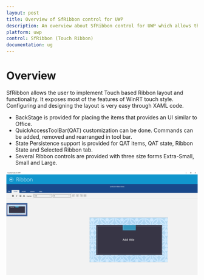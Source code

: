 ```yaml
---
layout: post
title: Overview of SfRibbon control for UWP
description: An overview about SfRibbon control for UWP which allows the user to implement Touch based Ribbon layout and functionality
platform: uwp
control: SfRibbon (Touch Ribbon)
documentation: ug
---
```


# Overview

SfRibbon allows the user to implement Touch based Ribbon layout and functionality. It exposes most of the features of WinRT touch style. Configuring and designing the layout is very easy through XAML code.

* BackStage is provided for placing the items that provides an UI similar to Office.
* QuickAccessToolBar(QAT) customization can be done. Commands can be added, removed and rearranged in tool bar.
* State Persistence support is provided for QAT items, QAT state, Ribbon State and Selected Ribbon tab.
* Several Ribbon controls are provided with three size forms Extra-Small, Small and Large.


![SfRibbon control](Overview_images/Overview_img1.png)



